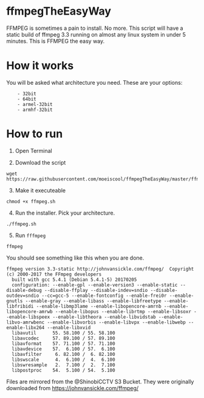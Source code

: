 # ffmpegTheEasyWay
FFMPEG is sometimes a pain to install. No more. This script will have a static build of ffmpeg 3.3 running on almost any linux system in under 5 minutes. This is FFMPEG the easy way.

# How it works
You will be asked what architecture you need. These are your options:
```
    - 32bit
    - 64bit
    - armel-32bit
    - armhf-32bit
```

# How to run

1. Open Terminal

2. Download the script
```
wget https://raw.githubusercontent.com/moeiscool/ffmpegTheEasyWay/master/ffmpeg.sh
```

3. Make it executeable
```
chmod +x ffmpeg.sh
```

4. Run the installer. Pick your architecture.
```
./ffmpeg.sh
```

5. Run `fffmpeg`
```
ffmpeg
```

You should see something like this when you are done.

```
ffmpeg version 3.3-static http://johnvansickle.com/ffmpeg/  Copyright (c) 2000-2017 the FFmpeg developers
  built with gcc 5.4.1 (Debian 5.4.1-5) 20170205
  configuration: --enable-gpl --enable-version3 --enable-static --disable-debug --disable-ffplay --disable-indev=sndio --disable-outdev=sndio --cc=gcc-5 --enable-fontconfig --enable-frei0r --enable-gnutls --enable-gray --enable-libass --enable-libfreetype --enable-libfribidi --enable-libmp3lame --enable-libopencore-amrnb --enable-libopencore-amrwb --enable-libopus --enable-librtmp --enable-libsoxr --enable-libspeex --enable-libtheora --enable-libvidstab --enable-libvo-amrwbenc --enable-libvorbis --enable-libvpx --enable-libwebp --enable-libx264 --enable-libxvid
  libavutil      55. 58.100 / 55. 58.100
  libavcodec     57. 89.100 / 57. 89.100
  libavformat    57. 71.100 / 57. 71.100
  libavdevice    57.  6.100 / 57.  6.100
  libavfilter     6. 82.100 /  6. 82.100
  libswscale      4.  6.100 /  4.  6.100
  libswresample   2.  7.100 /  2.  7.100
  libpostproc    54.  5.100 / 54.  5.100
```

Files are mirrored from the @ShinobiCCTV S3 Bucket. They were originally downloaded from https://johnvansickle.com/ffmpeg/